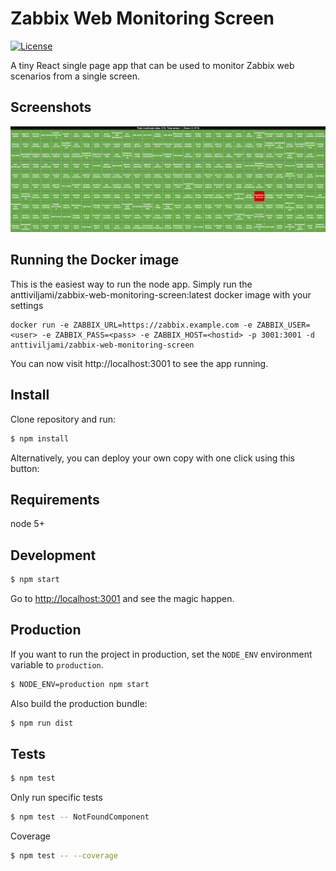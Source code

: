 # Zabbix Web Monitoring Screen
[![License](http://img.shields.io/:license-mit-blue.svg)](http://mit-license.org)

A tiny React single page app that can be used to monitor Zabbix web scenarios from a single screen.

## Screenshots

![Screenshot 1](/assets/screenshot-1.png)

## Running the Docker image

This is the easiest way to run the node app. Simply run the anttiviljami/zabbix-web-monitoring-screen:latest docker image with your settings

```
docker run -e ZABBIX_URL=https://zabbix.example.com -e ZABBIX_USER=<user> -e ZABBIX_PASS=<pass> -e ZABBIX_HOST=<hostid> -p 3001:3001 -d anttiviljami/zabbix-web-monitoring-screen
```

You can now visit http://localhost:3001 to see the app running.

## Install

Clone repository and run:

```sh
$ npm install
```

Alternatively, you can deploy your own copy with one click using this button:

## Requirements

node 5+

## Development

```sh
$ npm start
```

Go to [http://localhost:3001](http://localhost:3001) and see the magic happen.

## Production

If you want to run the project in production, set the `NODE_ENV` environment variable to `production`.

```sh
$ NODE_ENV=production npm start
```

Also build the production bundle:

```sh
$ npm run dist
```

## Tests

```sh
$ npm test
```

Only run specific tests

```sh
$ npm test -- NotFoundComponent
```

Coverage

```sh
$ npm test -- --coverage
```
